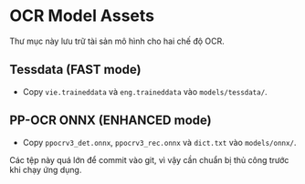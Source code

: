 # OCR Model Assets

Thư mục này lưu trữ tài sản mô hình cho hai chế độ OCR.

## Tessdata (FAST mode)
- Copy `vie.traineddata` và `eng.traineddata` vào `models/tessdata/`.

## PP-OCR ONNX (ENHANCED mode)
- Copy `ppocrv3_det.onnx`, `ppocrv3_rec.onnx` và `dict.txt` vào `models/onnx/`.

Các tệp này quá lớn để commit vào git, vì vậy cần chuẩn bị thủ công trước khi chạy ứng dụng.
